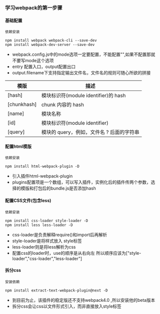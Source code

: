 ### 学习webpack的第一步骤
#### 基础配置

```
依赖安装

npm install webpack webpack-cli --save-dev
npm install webpack-dev-server --save-dev

```
* webpack.config.js中的mode选项一定要配置，不能配置"",如果不配置那就不要写mode这个选项
* entry 配置入口，output配置出口
* output.filename下支持指定输出文件名，文件名的规则可随心所欲的拼接

模版 | 描述 |
---|---
[hash] | 模块标识符(module identifier)的 hash 
[chunkhash] |chunk 内容的 hash
[name] | 模块名称
[id] | 模块标识符(module identifier)
[query] | 模块的 query，例如，文件名 ? 后面的字符串

#### 配置html模版

```
依赖安装

npm install html-webpack-plugin -D

```
* 引入插件html-webpack-plugin
* plugins配置项是一个数组，可以写入插件，实例化后的插件传两个参数，选择的模版和打包后的bundle.js是否添加hash

#### 配置CSS文件(包含less)
```
依赖安装

npm install css-loader style-loader -D
npm install less less-loader -D

```
* css-loader是负责解释require()和import后再解析
* style-loader是将样式放入 style标签 
* less-loader则是将less解析为css
* 配置css的loader时，use的顺序是从右向左 所以顺序应该为["style-loader","css-loader","less-loader"]

#### 拆分css

```
安装依赖

npm install extract-text-webpack-plugin@next -D

```
* 到目前为止，该插件的稳定版还不支持webpack4.0 ,所以安装他的beta版本
* 拆分css会让css以文件形式引入，而非直接放入style标签
